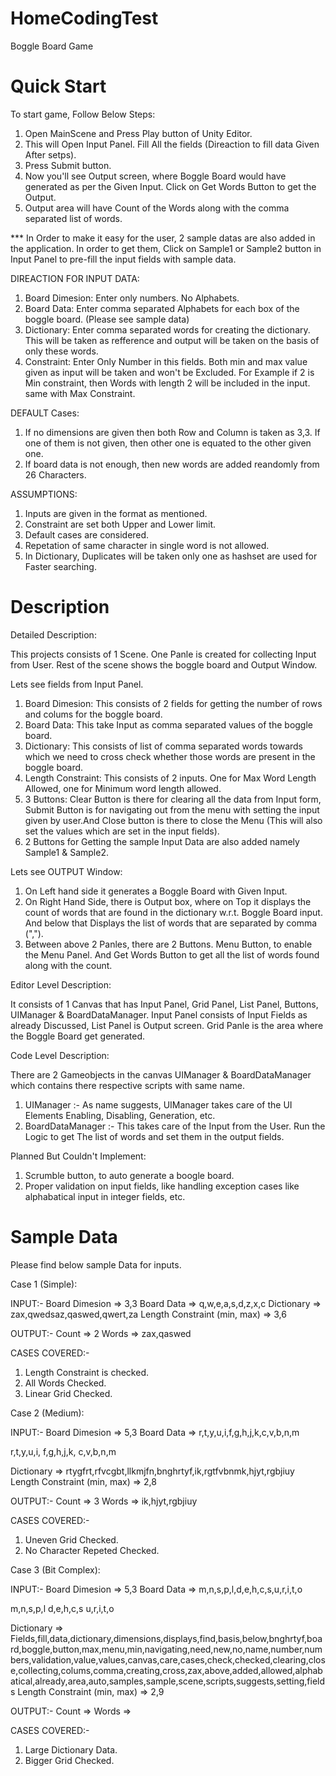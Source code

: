 # HomeCodingTest
Boggle Board Game

# Quick Start

To start game, Follow Below Steps:

1. Open MainScene and Press Play button of Unity Editor.
2. This will Open Input Panel. Fill All the fields (Direaction to fill data Given After setps).
3. Press Submit button.
4. Now you'll see Output screen, where Boggle Board would have generated as per the Given Input. Click on Get Words Button to get the Output.
5. Output area will have Count of the Words along with the comma separated list of words.


*** In Order to make it easy for the user, 2 sample datas are also added in the application. In order to get them, Click on Sample1 or Sample2 button in Input Panel to pre-fill the input fields with sample data.

DIREACTION FOR INPUT DATA:

1. Board Dimesion: Enter only numbers. No Alphabets.
2. Board Data: Enter comma separated Alphabets for each box of the boggle board. (Please see sample data)
3. Dictionary: Enter comma separated words for creating the dictionary. This will be taken as refference and output will be taken on the basis of only these words.
4. Constraint: Enter Only Number in this fields. Both min and max value given as input will be taken and won't be Excluded. For Example if 2 is Min constraint, then
	Words with length 2 will be included in the input. same with Max Constraint.
	

DEFAULT Cases:
1. If no dimensions are given then both Row and Column is taken as 3,3. If one of them is not given, then other one is equated to the other given one.
2. If board data is not enough, then new words are added reandomly from 26 Characters.

ASSUMPTIONS:
1. Inputs are given in the format as mentioned.
2. Constraint are set both Upper and Lower limit.
3. Default cases are considered.
4. Repetation of same character in single word is not allowed.
5. In Dictionary, Duplicates will be taken only one as hashset are used for Faster searching.

# Description
Detailed Description:

This projects consists of 1 Scene. One Panle is created for collecting Input from User. Rest of the scene shows the boggle board and Output Window.

Lets see fields from Input Panel.

1. Board Dimesion: This consists of 2 fields for getting the number of rows and colums for the boggle board.
2. Board Data: This take Input as comma separated values of the boggle board.
3. Dictionary: This consists of list of comma separated words towards which we need to cross check whether those words are present in the boggle board.
4. Length Constraint: This consists of 2 inputs. One for Max Word Length Allowed, one for Minimum word length allowed.
5. 3 Buttons: Clear Button is there for clearing all the data from Input form, Submit Button is for navigating out from the menu with setting the input given by user.And Close button is there to close the Menu (This will also set the values which are set in the input fields).
6. 2 Buttons for Getting the sample Input Data are also added namely Sample1 & Sample2.

Lets see OUTPUT Window:

1. On Left hand side it generates a Boggle Board with Given Input.
2. On Right Hand Side, there is Output box, where on Top it displays the count of words that are found in the dictionary w.r.t. Boggle Board input. And below that
	Displays the list of words that are separated by comma (",").
3. Between above 2 Panles, there are 2 Buttons. Menu Button, to enable the Menu Panel. And Get Words Button to get all the list of words found along with the count.

Editor Level Description:

It consists of 1 Canvas that has Input Panel, Grid Panel, List Panel, Buttons, UIManager & BoardDataManager. Input Panel consists of Input Fields as already Discussed, List Panel is Output screen. Grid Panle is the area where the Boggle Board get generated.

Code Level Description:

There are 2 Gameobjects in the canvas UIManager & BoardDataManager which contains there respective scripts with same name.

1. UIManager :- As name suggests, UIManager takes care of the UI Elements Enabling, Disabling, Generation, etc.
2. BoardDataManager :- This takes care of the Input from the User. Run the Logic to get The list of words and set them in the output fields.  


Planned But Couldn't Implement:

1. Scrumble button, to auto generate a boogle board.
2. Proper validation on input fields, like handling exception cases like alphabatical input in integer fields, etc.


# Sample Data

Please find below sample Data for inputs.

Case 1 (Simple):

INPUT:-
Board Dimesion => 3,3
Board Data => q,w,e,a,s,d,z,x,c
Dictionary => zax,qwedsaz,qaswed,qwert,za
Length Constraint (min, max) => 3,6

OUTPUT:-
Count => 2
Words => zax,qaswed

CASES COVERED:-
1. Length Constraint is checked.
2. All Words Checked.
3. Linear Grid Checked.

Case 2 (Medium):

INPUT:-
Board Dimesion => 5,3
Board Data => r,t,y,u,i,f,g,h,j,k,c,v,b,n,m

r,t,y,u,i,
f,g,h,j,k,
c,v,b,n,m

Dictionary => rtygfrt,rfvcgbt,llkmjfn,bnghrtyf,ik,rgtfvbnmk,hjyt,rgbjiuy
Length Constraint (min, max) => 2,8

OUTPUT:-
Count => 3
Words => ik,hjyt,rgbjiuy

CASES COVERED:-
1. Uneven Grid Checked.
2. No Character Repeted Checked.

Case 3 (Bit Complex): 

INPUT:-
Board Dimesion => 5,3
Board Data => m,n,s,p,l,d,e,h,c,s,u,r,i,t,o

m,n,s,p,l
d,e,h,c,s
u,r,i,t,o

Dictionary => Fields,fill,data,dictionary,dimensions,displays,find,basis,below,bnghrtyf,board,boggle,button,max,menu,min,navigating,need,new,no,name,number,numbers,validation,value,values,canvas,care,cases,check,checked,clearing,close,collecting,colums,comma,creating,cross,zax,above,added,allowed,alphabatical,already,area,auto,samples,sample,scene,scripts,suggests,setting,fields
Length Constraint (min, max) => 2,9

OUTPUT:-
Count => 
Words => 

CASES COVERED:-
1. Large Dictionary Data.
2. Bigger Grid Checked.

